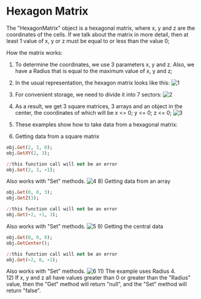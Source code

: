 # Hexagon Matrix

The "HexagonMatrix" object is a hexagonal matrix, where x, y and z are the coordinates of the cells. If we talk about the matrix in more detail, then at least 1 value of x, y or z must be equal to or less than the value 0;

How the matrix works:
1) To determine the coordinates, we use 3 parameters x, y and z. Also, we have a Radius that is equal to the maximum value of x, y and z;
2) In the usual representation, the hexagon matrix looks like this:
![1](https://user-images.githubusercontent.com/44808807/198515433-39817bd6-ef52-4cf9-a5c9-c185568ae5c1.png)
4) For convenient storage, we need to divide it into 7 sectors:
![2](https://user-images.githubusercontent.com/44808807/198515456-459be992-e1a4-4e17-8f0b-f62cfaadae49.png)
5) As a result, we get 3 square matrices, 3 arrays and an object in the center, the coordinates of which will be x <= 0; y <= 0; z <= 0;
![3](https://user-images.githubusercontent.com/44808807/198515466-c8305314-51fe-4175-b3b2-8fcc27df143f.png)

6) These examples show how to take data from a hexagonal matrix:
7) Getting data from a square matrix
  ```rb
  obj.Get(2, 3, 0);
  obj.GetXY(2, 3);

  //this function call will not be an error
  obj.Get(2, 3, -1);
  ``` 
  Also works with "Set" methods. 
  ![4](https://user-images.githubusercontent.com/44808807/198515476-e23f569c-f8f7-4486-8f52-8e502b5b14ed.png)
8) Getting data from an array
  ```rb
  obj.Get(0, 0, 3);
  obj.GetZ(3);

  //this function call will not be an error
  obj.Get(-2, -1, 3);
  ``` 
  Also works with "Set" methods. 
  ![5](https://user-images.githubusercontent.com/44808807/198515490-94a8c999-e827-4572-8353-499d313a48ab.png)
9) Getting the central data
  ```rb
  obj.Get(0, 0, 0);
  obj.GetCenter();

  //this function call will not be an error
  obj.Get(-2, 0, -1);
  ``` 
  Also works with "Set" methods. 
  ![6](https://user-images.githubusercontent.com/44808807/198515498-5375e9bf-7365-41db-95aa-c9013ef7d5d3.png)
11) The example uses Radius 4.
  <br>
12) If x, y and z all have values greater than 0 or greater than the "Radius" value, then the "Get" method will return "null", and the "Set" method will return "false".
